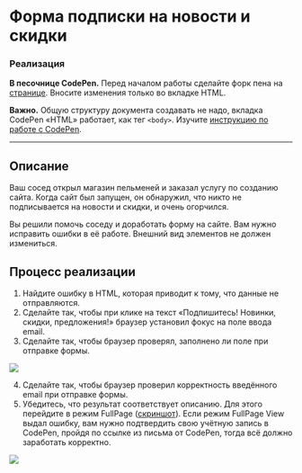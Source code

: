 # Форма подписки на новости и скидки

### Реализация

**В песочнице CodePen.** Перед началом работы сделайте форк пена на [странице](https://codepen.io/Netology/pen/PyWbOQ?editors=1000#0). Вносите изменения только во вкладке HTML.

**Важно.** Общую структуру документа создавать не надо, вкладка CodePen «HTML» работает, как тег `<body>`.
Изучите [инструкцию по работе с CodePen](https://github.com/netology-code/guides/tree/master/codepen).

---

## Описание

Ваш сосед открыл магазин пельменей и заказал услугу по созданию сайта. Когда сайт был запущен, он обнаружил, что никто не подписывается на новости и скидки, и очень огорчился.

Вы решили помочь соседу и доработать форму на сайте. Вам нужно исправить ошибки в её работе. Внешний вид элементов не должен измениться.

## Процесс реализации

1. Найдите ошибку в HTML, которая приводит к тому, что данные не отправляются.
2. Сделайте так, чтобы при клике на текст «Подпишитесь! Новинки, скидки, предложения!» браузер установил фокус на поле ввода email.
3. Сделайте так, чтобы браузер проверял, заполнено ли поле при отправке формы.

![](https://netology-code.github.io/html-2-homeworks/sources/3-1/news-and-offers-stage-0.jpg)

4. Сделайте так, чтобы браузер проверил корректность введённого email при отправке формы.
5. Убедитесь, что результат соответствует описанию. Для этого перейдите в режим FullPage ([скриншот](/sources/screen.md)). Если режим FullPage View выдал ошибку, вам нужно подтвердить свою учётную запись в CodePen, пройдя по ссылке из письма от CodePen, тогда всё должно заработать корректно.

![](https://netology-code.github.io/html-2-homeworks/sources/3-1/news-and-offers-stage-1.jpg)

